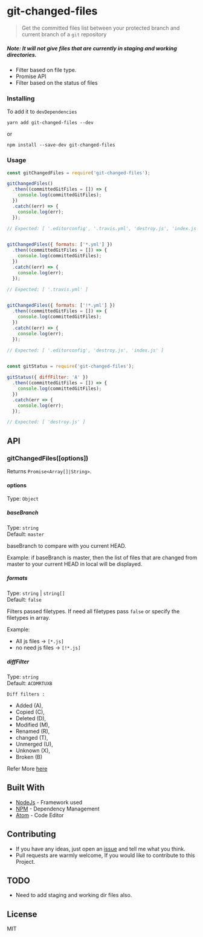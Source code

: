 # git-changed-files  

> Get the committed files list between your protected branch and current branch of a `git` repository

##### Note: It will not give files that are currently in staging and working directories.

- Filter based on file type.
- Promise API
- Filter based on the status of files


### Installing

To add it to ```devDependencies```

``` yarn add git-changed-files --dev ```

or

```npm install --save-dev git-changed-files```


### Usage

```js
const gitChangedFiles = require('git-changed-files');

gitChangedFiles()
  .then((committedGitFiles = []) => {
    console.log(committedGitFiles);
  })
  .catch((err) => {
    console.log(err);
  });

// Expected: [ '.editorconfig', '.travis.yml', 'destroy.js', 'index.js' ]


gitChangedFiles({ formats: ['*.yml'] })
  .then((committedGitFiles = []) => {
    console.log(committedGitFiles);
  })
  .catch((err) => {
    console.log(err);
  });

// Expected: [ '.travis.yml' ]


gitChangedFiles({ formats: ['!*.yml'] })
  .then((committedGitFiles = []) => {
    console.log(committedGitFiles);
  })
  .catch((err) => {
    console.log(err);
  });

// Expected: [ '.editorconfig', 'destroy.js', 'index.js' ]


const gitStatus = require('git-changed-files');

gitStatus({ diffFilter: 'A' })
  .then((committedGitFiles = []) => {
    console.log(committedGitFiles);
  })
  .catch(err => {
    console.log(err);
  });

// Expected: [ 'destroy.js' ]

```

## API

### gitChangedFiles([options])

Returns `Promise<Array[]|String>`.

#### options

Type: `Object`

##### baseBranch

Type: `string`<br />
Default: `master`

baseBranch to compare with you current HEAD.

Example: if baseBranch is master, then the list of files that are changed from master to your current HEAD in local will be displayed.

##### formats

Type: `string` | `string[]`<br />
Default: `false`

Filters passed filetypes. If need all filetypes pass `false` or specify the filetypes in array.

Example:
- All js files -> ```[*.js]```
- no need js files -> ```[!*.js]```

##### diffFilter

Type: `string`<br />
Default: `ACDMRTUXB`

 ```Diff filters :```
  - Added (A),
  - Copied (C),
  - Deleted (D),
  - Modified (M),
  - Renamed (R),
  - changed (T),
  - Unmerged (U),
  - Unknown (X),
  - Broken (B)

Refer More [here](https://git-scm.com/docs/git-diff#git-diff---diff-filterACDMRTUXB82308203)

## Built With

* [NodeJs](https://nodejs.org/en/) - Framework used
* [NPM](https://www.npmjs.com/) - Dependency Management
* [Atom](https://atom.io/) - Code Editor

## Contributing

* If you have any ideas, just open an [issue](https://github.com/kandhavivekraj/git-changed-files/issues) and tell me what you think.
* Pull requests are warmly welcome, If you would like to contribute to this Project.

## TODO

- Need to add staging and working dir files also.

## License

MIT
